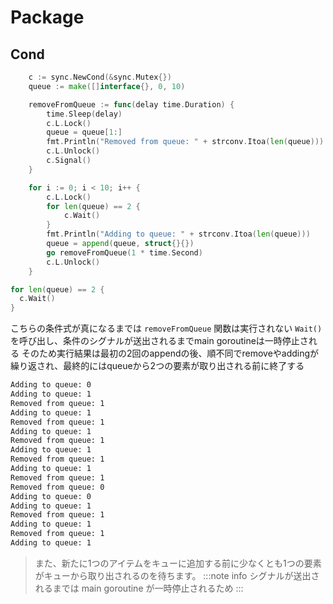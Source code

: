 # Package

## Cond

```go
	c := sync.NewCond(&sync.Mutex{})
	queue := make([]interface{}, 0, 10)

	removeFromQueue := func(delay time.Duration) {
		time.Sleep(delay)
		c.L.Lock()
		queue = queue[1:]
		fmt.Println("Removed from queue: " + strconv.Itoa(len(queue)))
		c.L.Unlock()
		c.Signal()
	}

	for i := 0; i < 10; i++ {
		c.L.Lock()
		for len(queue) == 2 {
			c.Wait()
		}
		fmt.Println("Adding to queue: " + strconv.Itoa(len(queue)))
		queue = append(queue, struct{}{})
		go removeFromQueue(1 * time.Second)
		c.L.Unlock()
	}
```
```go
for len(queue) == 2 {
  c.Wait()
}
```
こちらの条件式が真になるまでは `removeFromQueue` 関数は実行されない
`Wait()`を呼び出し、条件のシグナルが送出されるまでmain goroutineは一時停止される
そのため実行結果は最初の2回のappendの後、順不同でremoveやaddingが繰り返され、最終的にはqueueから2つの要素が取り出される前に終了する
```zsh
Adding to queue: 0
Adding to queue: 1
Removed from queue: 1
Adding to queue: 1
Removed from queue: 1
Adding to queue: 1
Removed from queue: 1
Adding to queue: 1
Removed from queue: 1
Adding to queue: 1
Removed from queue: 1
Removed from queue: 0
Adding to queue: 0
Adding to queue: 1
Removed from queue: 1
Adding to queue: 1
Removed from queue: 1
Adding to queue: 1
```
> また、新たに1つのアイテムをキューに追加する前に少なくとも1つの要素がキューから取り出されるのを待ちます。
:::note info
シグナルが送出されるまでは main goroutine が一時停止されるため
:::
